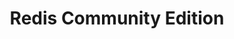 ---
title: Redis Community Edition
description: Operate Redis Community Edition. Redis Community Edition (CE) v8.0 replaces Redis Stack.
linkTitle: Redis Community Edition
---